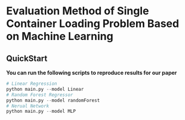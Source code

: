 # Evaluation Method of Single Container Loading Problem Based on Machine Learning

## QuickStart

**You can run the following scripts to reproduce results for our paper**

```python
# Linear Regression 
python main.py --model Linear
# Random Forest Regressor
python main.py --model randomForest
# Nerual Network
python main.py --model MLP
```

